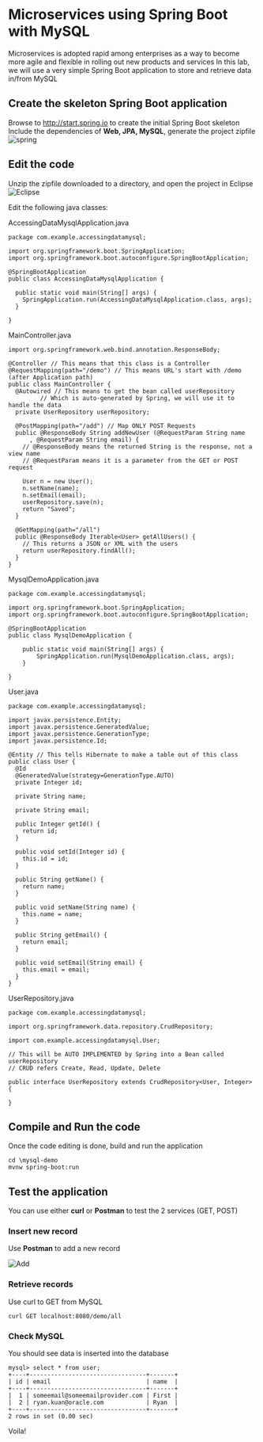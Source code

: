 # Microservices using Spring Boot with MySQL
Microservices is adopted rapid among enterprises as a way to become more agile and flexible in rolling out new products and services
In this lab, we will use a very simple Spring Boot application to store and retrieve data in/from MySQL

## Create the skeleton Spring Boot application
Browse to http://start.spring.io to create the initial Spring Boot skeleton
Include the dependencies of **Web, JPA, MySQL**, generate the project zipfile
![spring](img/SB1.png)

## Edit the code
Unzip the zipfile downloaded to a directory, and open the project in Eclipse
![Eclipse](img/SB4.png)

Edit the following java classes:

AccessingDataMysqlApplication.java
```
package com.example.accessingdatamysql;

import org.springframework.boot.SpringApplication;
import org.springframework.boot.autoconfigure.SpringBootApplication;

@SpringBootApplication
public class AccessingDataMysqlApplication {

  public static void main(String[] args) {
    SpringApplication.run(AccessingDataMysqlApplication.class, args);
  }

}
```

MainController.java
```
import org.springframework.web.bind.annotation.ResponseBody;

@Controller // This means that this class is a Controller
@RequestMapping(path="/demo") // This means URL's start with /demo (after Application path)
public class MainController {
  @Autowired // This means to get the bean called userRepository
         // Which is auto-generated by Spring, we will use it to handle the data
  private UserRepository userRepository;

  @PostMapping(path="/add") // Map ONLY POST Requests
  public @ResponseBody String addNewUser (@RequestParam String name
      , @RequestParam String email) {
    // @ResponseBody means the returned String is the response, not a view name
    // @RequestParam means it is a parameter from the GET or POST request

    User n = new User();
    n.setName(name);
    n.setEmail(email);
    userRepository.save(n);
    return "Saved";
  }

  @GetMapping(path="/all")
  public @ResponseBody Iterable<User> getAllUsers() {
    // This returns a JSON or XML with the users
    return userRepository.findAll();
  }
}
```

MysqlDemoApplication.java
```
package com.example.accessingdatamysql;

import org.springframework.boot.SpringApplication;
import org.springframework.boot.autoconfigure.SpringBootApplication;

@SpringBootApplication
public class MysqlDemoApplication {

	public static void main(String[] args) {
		SpringApplication.run(MysqlDemoApplication.class, args);
	}

}
```

User.java
```
package com.example.accessingdatamysql;

import javax.persistence.Entity;
import javax.persistence.GeneratedValue;
import javax.persistence.GenerationType;
import javax.persistence.Id;

@Entity // This tells Hibernate to make a table out of this class
public class User {
  @Id
  @GeneratedValue(strategy=GenerationType.AUTO)
  private Integer id;

  private String name;

  private String email;

  public Integer getId() {
    return id;
  }

  public void setId(Integer id) {
    this.id = id;
  }

  public String getName() {
    return name;
  }

  public void setName(String name) {
    this.name = name;
  }

  public String getEmail() {
    return email;
  }

  public void setEmail(String email) {
    this.email = email;
  }
}
```

UserRepository.java
```
package com.example.accessingdatamysql;

import org.springframework.data.repository.CrudRepository;

import com.example.accessingdatamysql.User;

// This will be AUTO IMPLEMENTED by Spring into a Bean called userRepository
// CRUD refers Create, Read, Update, Delete

public interface UserRepository extends CrudRepository<User, Integer> {

}
```

## Compile and Run the code
Once the code editing is done, build and run the application

```
cd \mysql-demo
mvnw spring-boot:run
```

## Test the application
You can use either **curl** or **Postman** to test the 2 services (GET, POST)

### Insert new record

Use **Postman** to add a new record

![Add](img/SB5.png)

### Retrieve records
Use curl to GET from MySQL
```
curl GET localhost:8080/demo/all
```
### Check MySQL
You should see data is inserted into the database

```
mysql> select * from user;
+----+---------------------------------+-------+
| id | email                           | name  |
+----+---------------------------------+-------+
|  1 | someemail@someemailprovider.com | First |
|  2 | ryan.kuan@oracle.com            | Ryan  |
+----+---------------------------------+-------+
2 rows in set (0.00 sec)
```

Voila!

